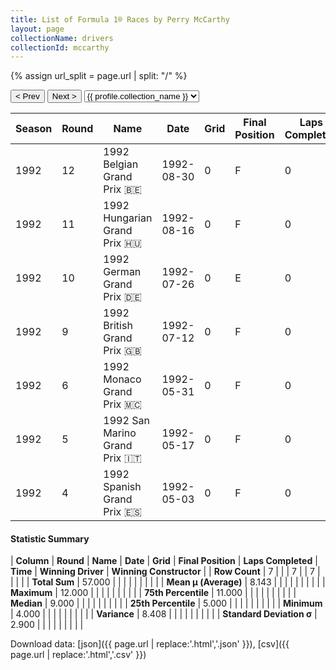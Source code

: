 ```yaml
---
title: List of Formula 1® Races by Perry McCarthy
layout: page
collectionName: drivers
collectionId: mccarthy
---
```


{% assign url_split = page.url | split: "/" %}
<div id="collection-navigation">
<button onclick="selector.options[selector.selectedIndex-1].value && (window.location = selector.options[selector.selectedIndex-1].value);">&lt; Prev</button>
<button onclick="selector.options[selector.selectedIndex+1].value && (window.location = selector.options[selector.selectedIndex+1].value);">Next &gt;</button>
<select id="selector" onchange="this.options[this.selectedIndex].value && (window.location = this.options[this.selectedIndex].value);">
  {% for collectionId in site.data[page.collectionName].refs %}
    {% if collectionId == page.collectionId %}
      {% assign selected = "selected" %}
    {% else %}
      {% assign selected = "" %}
    {% endif %}
    {% assign profile = site.data[page.collectionName][collectionId].profile %}
    <option value="/f1/{{ page.collectionName }}/{{ collectionId }}/{{ url_split[4] }}" {{ selected }}>{{ profile.collection_name }}</option>
  {% endfor %}
</select>
</div>

| Season | Round | Name | Date | Grid | Final Position | Laps Completed | Time | Winning Driver | Winning Constructor |
|--|--|--|--|--|--|--|--|--|--|
| 1992 | 12 | 1992 Belgian Grand Prix 🇧🇪 | 1992-08-30 | 0 | F | 0 |   | Michael Schumacher 🇩🇪 | Benetton 🇮🇹 |
| 1992 | 11 | 1992 Hungarian Grand Prix 🇭🇺 | 1992-08-16 | 0 | F | 0 |   | Ayrton Senna 🇧🇷 | McLaren 🇬🇧 |
| 1992 | 10 | 1992 German Grand Prix 🇩🇪 | 1992-07-26 | 0 | E | 0 |   | Nigel Mansell 🇬🇧 | Williams 🇬🇧 |
| 1992 | 9 | 1992 British Grand Prix 🇬🇧 | 1992-07-12 | 0 | F | 0 |   | Nigel Mansell 🇬🇧 | Williams 🇬🇧 |
| 1992 | 6 | 1992 Monaco Grand Prix 🇲🇨 | 1992-05-31 | 0 | F | 0 |   | Ayrton Senna 🇧🇷 | McLaren 🇬🇧 |
| 1992 | 5 | 1992 San Marino Grand Prix 🇮🇹 | 1992-05-17 | 0 | F | 0 |   | Nigel Mansell 🇬🇧 | Williams 🇬🇧 |
| 1992 | 4 | 1992 Spanish Grand Prix 🇪🇸 | 1992-05-03 | 0 | F | 0 |   | Nigel Mansell 🇬🇧 | Williams 🇬🇧 |

#### Statistic Summary

| **Column** | **Round** | **Name** | **Date** | **Grid** | **Final Position** | **Laps Completed** | **Time** | **Winning Driver** | **Winning Constructor** |
| **Row Count** | 7 |  |  | 7 |  | 7 |  |  |  |
| **Total Sum** | 57.000 |  |  |  |  |  |  |  |  |
| **Mean μ (Average)** | 8.143 |  |  |  |  |  |  |  |  |
| **Maximum** | 12.000 |  |  |  |  |  |  |  |  |
| **75th Percentile** | 11.000 |  |  |  |  |  |  |  |  |
| **Median** | 9.000 |  |  |  |  |  |  |  |  |
| **25th Percentile** | 5.000 |  |  |  |  |  |  |  |  |
| **Minimum** | 4.000 |  |  |  |  |  |  |  |  |
| **Variance** | 8.408 |  |  |  |  |  |  |  |  |
| **Standard Deviation σ** | 2.900 |  |  |  |  |  |  |  |  |

Download data: [json]({{ page.url | replace:'.html','.json' }}), [csv]({{ page.url | replace:'.html','.csv' }})
